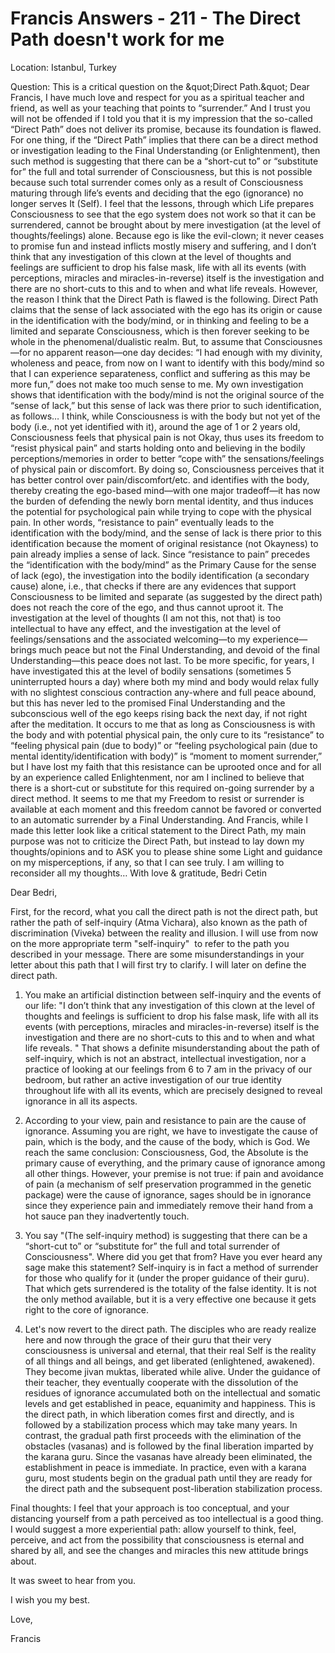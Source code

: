 # Francis Answers - 211 - The Direct Path doesn't work for me

Location: Istanbul, Turkey&nbsp;

Question: This is a critical question on the \&quot;Direct Path.\&quot; Dear Francis, I have much love and respect for you as a spiritual teacher and friend, as well as your teaching that points to &ldquo;surrender.&rdquo; And I trust you will not be offended if I told you that it is my impression that the so-called &ldquo;Direct Path&rdquo; does not deliver its promise, because its foundation is flawed. For one thing, if the &ldquo;Direct Path&rdquo; implies that there can be a direct method or investigation leading to the Final Understanding (or Enlightenment), then such method is suggesting that there can be a &ldquo;short-cut to&rdquo; or &ldquo;substitute for&rdquo; the full and total surrender of Consciousness, but this is not possible because such total surrender comes only as a result of Consciousness maturing through life&rsquo;s events and deciding that the ego (ignorance) no longer serves It (Self). I feel that the lessons, through which Life prepares Consciousness to see that the ego system does not work so that it can be surrendered, cannot be brought about by mere investigation (at the level of thoughts/feelings) alone. Because ego is like the evil-clown; it never ceases to promise fun and instead inflicts mostly misery and suffering, and I don&rsquo;t think that any investigation of this clown at the level of thoughts and feelings are sufficient to drop his false mask, life with all its events (with perceptions, miracles and miracles-in-reverse) itself is the investigation and there are no short-cuts to this and to when and what life reveals. However, the reason I think that the Direct Path is flawed is the following. Direct Path claims that the sense of lack associated with the ego has its origin or cause in the identification with the body/mind, or in thinking and feeling to be a limited and separate Consciousness, which is then forever seeking to be whole in the phenomenal/dualistic realm. But, to assume that Consciousnes&mdash;for no apparent reason&mdash;one day decides: &ldquo;I had enough with my divinity, wholeness and peace, from now on I want to identify with this body/mind so that I can experience separateness, conflict and suffering as this may be more fun,&rdquo; does not make too much sense to me. My own investigation shows that identification with the body/mind is not the original source of the &ldquo;sense of lack,&rdquo; but this sense of lack was there prior to such identification, as follows&hellip; I think, while Consciousness is with the body but not yet of the body (i.e., not yet identified with it), around the age of 1 or 2 years old, Consciousness feels that physical pain is not Okay, thus uses its freedom to &ldquo;resist physical pain&rdquo; and starts holding onto and believing in the bodily perceptions/memories in order to better &ldquo;cope with&rdquo; the sensations/feelings of physical pain or discomfort. By doing so, Consciousness perceives that it has better control over pain/discomfort/etc. and identifies with the body, thereby creating the ego-based mind&mdash;with one major tradeoff&mdash;it has now the burden of defending the newly born mental identity, and thus induces the potential for psychological pain while trying to cope with the physical pain. In other words, &ldquo;resistance to pain&rdquo; eventually leads to the identification with the body/mind, and the sense of lack is there prior to this identification because the moment of original resistance (not Okayness) to pain already implies a sense of lack. Since &ldquo;resistance to pain&rdquo; precedes the &ldquo;identification with the body/mind&rdquo; as the Primary Cause for the sense of lack (ego), the investigation into the bodily identification (a secondary cause) alone, i.e., that checks if there are any evidences that support Consciousness to be limited and separate (as suggested by the direct path) does not reach the core of the ego, and thus cannot uproot it. The investigation at the level of thoughts (I am not this, not that) is too intellectual to have any effect, and the investigation at the level of feelings/sensations and the associated welcoming&mdash;to my experience&mdash;brings much peace but not the Final Understanding, and devoid of the final Understanding&mdash;this peace does not last. To be more specific, for years, I have investigated this at the level of bodily sensations (sometimes 5 uninterrupted hours a day) where both my mind and body would relax fully with no slightest conscious contraction any-where and full peace abound, but this has never led to the promised Final Understanding and the subconscious well of the ego keeps rising back the next day, if not right after the meditation. It occurs to me that as long as Consciousness is with the body and with potential physical pain, the only cure to its &ldquo;resistance&rdquo; to &ldquo;feeling physical pain (due to body)&rdquo; or &ldquo;feeling psychological pain (due to mental identity/identification with body)&rdquo; is &ldquo;moment to moment surrender,&rdquo; but I have lost my faith that this resistance can be uprooted once and for all by an experience called Enlightenment, nor am I inclined to believe that there is a short-cut or substitute for this required on-going surrender by a direct method. It seems to me that my Freedom to resist or surrender is available at each moment and this freedom cannot be favored or converted to an automatic surrender by a Final Understanding. And Francis, while I made this letter look like a critical statement to the Direct Path, my main purpose was not to criticize the Direct Path, but instead to lay down my thoughts/opinions and to ASK you to please shine some Light and guidance on my misperceptions, if any, so that I can see truly. I am willing to reconsider all my thoughts&hellip; With love &amp; gratitude, Bedri Cetin

Dear Bedri,

First, for the record, what you call the direct path is not the direct path, but rather the path of self-inquiry (Atma Vichara), also known as the path of discrimination (Viveka) between the reality and illusion. I will use from now on the more appropriate term &quot;self-inquiry&quot;&nbsp; to refer to the path you described in your message. There are some misunderstandings in your letter about this path that I will first try to clarify. I will later on define the direct path.&nbsp;

1. You make an artificial distinction between self-inquiry and the events of our life: &quot;I don&rsquo;t think that any investigation of this clown at the level of thoughts and feelings is sufficient to drop his false mask, life with all its events (with perceptions, miracles and miracles-in-reverse) itself is the investigation and there are no short-cuts to this and to when and what life reveals. &quot; That shows a definite misunderstanding about the path of self-inquiry, which is not an abstract, intellectual investigation, nor a practice of looking at our feelings from 6 to 7 am in the privacy of our bedroom, but rather an active investigation of our true identity throughout life with all its events, which are precisely designed to reveal ignorance in all its aspects.

2. According to your view, pain and resistance to pain are the cause of ignorance. Assuming you are right, we have to investigate the cause of pain, which is the body, and the cause of the body, which is God. We reach the same conclusion: Consciousness, God, the Absolute is the primary cause of everything, and the primary cause of ignorance among all other things. However, your premise is not true: if pain and avoidance of pain (a mechanism of self preservation programmed in the genetic package) were the cause of ignorance, sages should be in ignorance since they experience pain and immediately remove their hand from a hot sauce pan they inadvertently touch.

3. You say &quot;(The self-inquiry method) is suggesting that there can be a &ldquo;short-cut to&rdquo; or &ldquo;substitute for&rdquo; the full and total surrender of Consciousness&quot;. Where did you get that from? Have you ever heard any sage make this statement? Self-inquiry is in fact a method of surrender for those who qualify for it (under the proper guidance of their guru). That which gets surrendered is the totality of the false identity. It is not the only method available, but it is a very effective one because it gets right to the core of ignorance.

4. Let's now revert to the direct path. The disciples who are ready realize here and now through the grace of their guru that their very consciousness is universal and eternal, that their real Self is the reality of all things and all beings,&nbsp;and get liberated (enlightened, awakened). They become jivan muktas, liberated while alive. Under the guidance of their teacher, they eventually cooperate with the dissolution of the residues of ignorance accumulated both on the intellectual and somatic levels and get established in peace, equanimity and happiness. This is the direct path, in which liberation comes first and directly, and is followed by a stabilization process which may take many years. In contrast, the gradual path first proceeds with the elimination of the obstacles (vasanas) and is followed by the final liberation imparted by the karana guru. Since the vasanas have already been eliminated, the establishment in peace is immediate. In practice, even with a karana guru, most students begin on the gradual path until they are ready for the direct path and the subsequent post-liberation stabilization process.

Final thoughts: I feel that your approach is too conceptual, and your distancing yourself from a path perceived as too intellectual is a good thing. I would suggest a more experiential path: allow yourself to think, feel, perceive, and act from the possibility that consciousness is eternal and shared by all, and see the changes and miracles this new attitude brings about.

It was sweet to hear from you.

I wish you my best.

Love,

Francis





